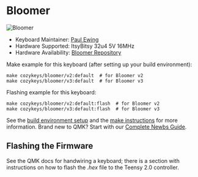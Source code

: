# Bloomer

![Bloomer](http://assets.cozykeys.xyz/images/keyboards/bloomer/bloomer-angle-2_800x800.jpg)

- Keyboard Maintainer: [Paul Ewing](https://github.com/pcewing)
- Hardware Supported: ItsyBitsy 32u4 5V 16MHz
- Hardware Availability: [Bloomer Repository](https://github.com/cozykeys/bloomer)

Make example for this keyboard (after setting up your build environment):

    make cozykeys/bloomer/v2:default  # for Bloomer v2
    make cozykeys/bloomer/v3:default  # for Bloomer v3

Flashing example for this keyboard:

    make cozykeys/bloomer/v2:default:flash  # for Bloomer v2
    make cozykeys/bloomer/v3:default:flash  # for Bloomer v3

See the [build environment setup](https://docs.qmk.fm/#/getting_started_build_tools) and the [make instructions](https://docs.qmk.fm/#/getting_started_make_guide) for more information. Brand new to QMK? Start with our [Complete Newbs Guide](https://docs.qmk.fm/#/newbs).

## Flashing the Firmware

See the QMK docs for handwiring a keyboard; there is a section with instructions on how to flash the *.hex* file to the Teensy 2.0 controller.
